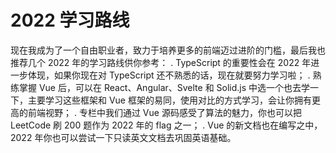 # 2022 学习路线

现在我成为了一个自由职业者，致力于培养更多的前端迈过进阶的门槛，最后我也推荐几个 2022 年的学习路线供你参考：
. TypeScript 的重要性会在 2022 年进一步体现，如果你现在对 TypeScript 还不熟悉的话，现在就要努力学习啦；
. 熟练掌握 Vue 后，可以在 React、Angular、Svelte 和 Solid.js 中选一个也去学一下，主要学习这些框架和 Vue 框架的易同，使用对比的方式学习，会让你拥有更高的前端视野；
. 专栏中我们通过 Vue 源码感受了算法的魅力，你也可以把 LeetCode 刷 200 题作为 2022 年的 flag 之一；
. Vue 的新文档也在编写之中，2022 年你也可以尝试一下只读英文文档去巩固英语基础。